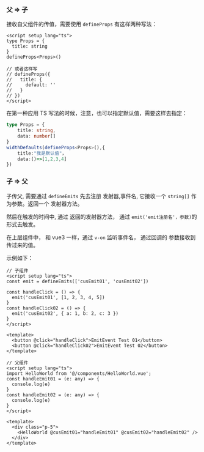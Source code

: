### 父 => 子

接收自父组件的传值，需要使用 `defineProps` 有这样两种写法：

```vue
<script setup lang="ts">
type Props = {
  title: string
}
defineProps<Props>()

// 或者这样写
// defineProps({
//   title: {
//     default: ''
//   }
// })
</script>
```

在第一种应用 TS 写法的时候，注意，也可以指定默认值，需要这样去指定：
```ts
type Props = {
    title: string,
    data: number[]
}
widthDefaults(defineProps<Props>(),{
    title:"我是默认值"，
    data:()=>[1,2,3,4]
})
```



### 子 => 父

子传父, 需要通过 `defineEmits` 先去注册 发射器,事件名, 它接收一个 `string[]` 作为参数。返回一个 发射器方法。 

然后在触发的时间中, 通过 返回的发射器方法， 通过 `emit('emit注册名'，参数)`的形式去触发。 

在上层组件中， 和 vue3 一样，通过 `v-on` 监听事件名， 通过回调的 参数接收到传过来的值。 

示例如下：

```vue
// 子组件
<script setup lang="ts">
const emit = defineEmits(['cusEmit01', 'cusEmit02'])

const handleClick = () => {
  emit('cusEmit01', [1, 2, 3, 4, 5])
}
const handleClick02 = () => {
  emit('cusEmit02', { a: 1, b: 2, c: 3 })
}
</script>

<template>
  <button @click="handleClick">EmitEvent Test 01</button>
  <button @click="handleClick02">EmitEvent Test 02</button>
</template>
```

```vue
// 父组件
<script setup lang="ts">
import HelloWorld from '@/components/HelloWorld.vue';
const handleEmit01 = (e: any) => {
  console.log(e)
}
const handleEmit02 = (e: any) => {
  console.log(e)
}
</script>

<template>
  <div class="p-5">
    <HelloWorld @cusEmit01="handleEmit01" @cusEmit02="handleEmit02" />
  </div>
</template>
```



